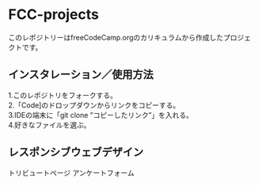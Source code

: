 # FCC-projects
このレポジトリーはfreeCodeCamp.orgのカリキュラムから作成したプロジェクトです。

## インスタレーション／使用方法
1.このレポジトリをフォークする。<br>
2.「Code]のドロップダウンからリンクをコピーする。<br>
3.IDEの端末に「git clone ”コピーしたリンク”」を入れる。<br>
4.好きなファイルを選ぶ。

## レスポンシブウェブデザイン
トリビュートページ
アンケートフォーム